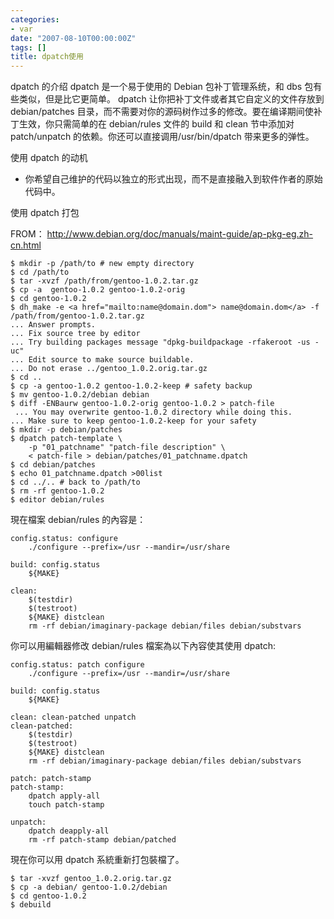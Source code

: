 ```yaml
---
categories:
- var
date: "2007-08-10T00:00:00Z"
tags: []
title: dpatch使用
---
```


dpatch 的介绍
dpatch 是一个易于使用的 Debian 包补丁管理系统，和 dbs 包有些类似，但是比它更简单。
dpatch 让你把补丁文件或者其它自定义的文件存放到 debian/patches 目录，而不需要对你的源码树作过多的修改。要在编译期间使补丁生效，你只需简单的在 debian/rules 文件的 build 和 clean 节中添加对 patch/unpatch 的依赖。你还可以直接调用/usr/bin/dpatch 带来更多的弹性。
 
使用 dpatch 的动机
* 你希望自己维护的代码以独立的形式出现，而不是直接融入到软件作者的原始代码中。

使用 dpatch 打包

FROM： http://www.debian.org/doc/manuals/maint-guide/ap-pkg-eg.zh-cn.html

    $ mkdir -p /path/to # new empty directory
    $ cd /path/to
    $ tar -xvzf /path/from/gentoo-1.0.2.tar.gz
    $ cp -a  gentoo-1.0.2 gentoo-1.0.2-orig
    $ cd gentoo-1.0.2
    $ dh_make -e <a href="mailto:name@domain.dom"> name@domain.dom</a> -f /path/from/gentoo-1.0.2.tar.gz
    ... Answer prompts.
    ... Fix source tree by editor
    ... Try building packages message "dpkg-buildpackage -rfakeroot -us -uc"
    ... Edit source to make source buildable. 
    ... Do not erase ../gentoo_1.0.2.orig.tar.gz
    $ cd ..
    $ cp -a gentoo-1.0.2 gentoo-1.0.2-keep # safety backup
    $ mv gentoo-1.0.2/debian debian
    $ diff -ENBaurw gentoo-1.0.2-orig gentoo-1.0.2 > patch-file
     ... You may overwrite gentoo-1.0.2 directory while doing this.
    ... Make sure to keep gentoo-1.0.2-keep for your safety
    $ mkdir -p debian/patches
    $ dpatch patch-template \
        -p "01_patchname" "patch-file description" \ 
        < patch-file > debian/patches/01_patchname.dpatch
    $ cd debian/patches
    $ echo 01_patchname.dpatch >00list
    $ cd ../.. # back to /path/to
    $ rm -rf gentoo-1.0.2
    $ editor debian/rules

現在檔案 debian/rules 的內容是： 

    config.status: configure
        ./configure --prefix=/usr --mandir=/usr/share
        
    build: config.status
        ${MAKE}
        
    clean:
        $(testdir)
        $(testroot)
        ${MAKE} distclean
        rm -rf debian/imaginary-package debian/files debian/substvars 

你可以用編輯器修改 debian/rules 檔案為以下內容使其使用 dpatch:

    config.status: patch configure
        ./configure --prefix=/usr --mandir=/usr/share
        
    build: config.status
        ${MAKE}
        
    clean: clean-patched unpatch 
    clean-patched:
        $(testdir)
        $(testroot)
        ${MAKE} distclean
        rm -rf debian/imaginary-package debian/files debian/substvars

    patch: patch-stamp
    patch-stamp:
        dpatch apply-all
        touch patch-stamp 
          
    unpatch:
        dpatch deapply-all
        rm -rf patch-stamp debian/patched

現在你可以用 dpatch 系統重新打包裝檔了。

    $ tar -xvzf gentoo_1.0.2.orig.tar.gz
    $ cp -a debian/ gentoo-1.0.2/debian
    $ cd gentoo-1.0.2
    $ debuild
